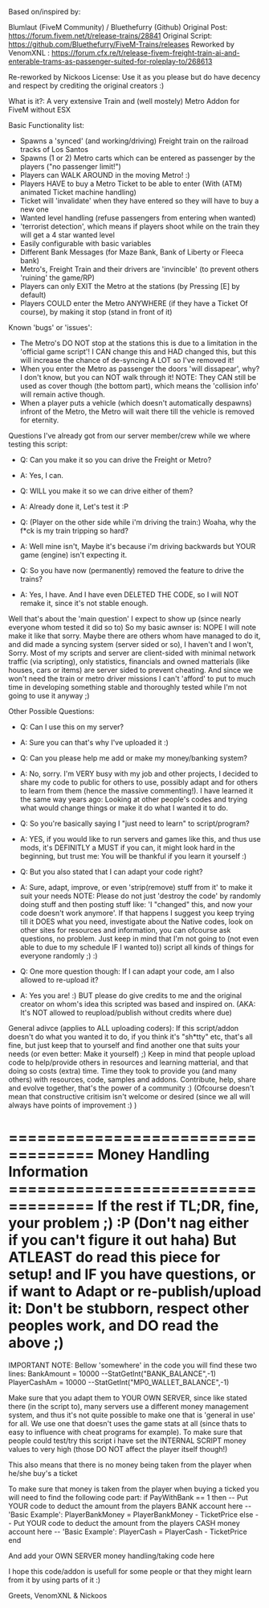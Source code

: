 Based on/inspired by:

Blumlaut (FiveM Community) / Bluethefurry (Github)
Original Post:	 		https://forum.fivem.net/t/release-trains/28841
Original Script: 		https://github.com/Bluethefurry/FiveM-Trains/releases
Reworked by VenomXNL :		https://forum.cfx.re/t/release-fivem-freight-train-ai-and-enterable-trams-as-passenger-suited-for-roleplay-to/268613

Re-reworked by Nickoos
License: Use it as you please but do have decency and respect by crediting the original creators :)

What is it?: A very extensive Train and (well mostely) Metro Addon for FiveM without ESX

Basic Functionality list:
  - Spawns a 'synced' (and working/driving) Freight train on the railroad tracks of Los Santos
  - Spawns (1 or 2) Metro carts which can be entered as passenger by the players ("no passenger limit!")
  - Players can WALK AROUND in the moving Metro! :)
  - Players HAVE to buy a Metro Ticket to be able to enter (With (ATM) animated Ticket machine handling)
  - Ticket will 'invalidate' when they have entered so they will have to buy a new one
  - Wanted level handling (refuse passengers from entering when wanted)
  - 'terrorist detection', which means if players shoot while on the train they will get a 4 star wanted level
  - Easily configurable with basic variables
  - Different Bank Messages (for Maze Bank, Bank of Liberty or Fleeca bank)
  - Metro's, Freight Train and their drivers are 'invincible' (to prevent others 'ruining' the game/RP)
  - Players can only EXIT the Metro at the stations (by Pressing [E] by default)
  - Players COULD enter the Metro ANYWHERE (if they have a Ticket Of course), by making it stop (stand in front of it)

Known 'bugs' or 'issues':
  - The Metro's DO NOT stop at the stations this is due to a limitation in the 'official game script'!
    I CAN change this and HAD changed this, but this will increase the chance of de-syncing A LOT so I've removed it!
  - When you enter the Metro as passenger the doors 'will dissapear', why? I don't know, but you can NOT walk through it!
  NOTE: They CAN still be used as cover though (the bottom part), which means the 'collision info' will remain active though.
  - When a player puts a vehicle (which doesn't automatically despawns) infront of the Metro, the Metro will wait there till the
  vehicle is removed for eternity.

Questions I've already got from our server member/crew while we where testing this script:
  - Q: Can you make it so you can drive the Freight or Metro?
  - A: Yes, I can.

  - Q: WILL you make it so we can drive either of them?
  - A: Already done it, Let's test it :P

  - Q: (Player on the other side while i'm driving the train:) Woaha, why the f*ck is my train tripping so hard?
  - A: Well mine isn't, Maybe it's because i'm driving backwards but YOUR game (engine) isn't expecting it.

  - Q: So you have now (permanently) removed the feature to drive the trains?
  - A: Yes, I have. And I have even DELETED THE CODE, so I will NOT remake it, since it's not stable enough.

  Well that's about the 'main question' I expect to show up (since nearly everyone whom tested it did so to)
  So my basic awnser is: NOPE I will note make it like that sorry.
  Maybe there are others whom have managed to do it, and did made a syncing system (server sided or so), I haven't
  and I won't, Sorry. Most of my scripts and server are client-sided with minimal network traffic (via scripting),
  only statistics, financials and owned matterials (like houses, cars or items) are server sided to prevent cheating.
  And since we won't need the train or metro driver missions I can't 'afford' to put to much time in developing something
  stable and thoroughly tested while I'm not going to use it anyway ;)

Other Possible Questions:
  - Q: Can I use this on my server?
  - A: Sure you can that's why I've uploaded it :)

  - Q: Can you please help me add or make my money/banking system?
  - A: No, sorry. I'm VERY busy with my job and other projects, I decided to share my code to public for others to use,
     possibly adapt and for others to learn from them (hence the massive commenting!).
     I have learned it the same way years ago: Looking at other people's codes and trying what would change things or
     make it do what I wanted it to do.

  - Q: So you're basically saying I "just need to learn" to script/program?
  - A: YES, if you would like to run servers and games like this, and thus use mods, it's DEFINITLY a MUST if you can,
     it might look hard in the beginning, but trust me: You will be thankful if you learn it yourself :)

  - Q: But you also stated that I can adapt your code right?
  - A: Sure, adapt, improve, or even 'strip(remove) stuff from it' to make it suit your needs
     NOTE: Please do not just 'destroy the code' by randomly doing stuff and then posting stuff like:
     'I "changed" this, and now your  code doesn't work anymore'. If that happens I suggest you keep trying
     till it DOES what you need, investigate about the Native codes, look on other sites for resources and
     information, you can ofcourse ask questions, no problem. Just keep in mind that I'm not going to (not even
     able to due to my schedule IF I wanted to)) script all kinds of things for everyone randomly ;) :)

  - Q: One more question though: If I can adapt your code, am I also allowed to re-upload it?
  - A: Yes you are! :) BUT please do give credits to me and the original creator on whom's idea this
     scripted was based and inspired on. (AKA: It's NOT allowed to reupload/publish without credits where due)

General adivce (applies to ALL uploading coders):
If this script/addon doesn't do what you wanted it to do, if you think it's "sh*tty" etc, that's all fine, but
just keep that to yourself and find another one that suits your needs (or even better: Make it yourself) ;)
Keep in mind that people upload code to help/provide others in resources and learning matterial, and that doing so
costs (extra) time. Time they took to provide you (and many others) with resources, code, samples and addons.
Contribute, help, share and evolve together, that's the power of a community :)
(Ofcourse doesn't mean that constructive critisim isn't welcome or desired (since we all will always have points of
improvement :) )

=================================== Money Handling Information ===================================
 If the rest if TL;DR, fine, your problem ;) :P (Don't nag either if you can't figure it out haha)
 But ATLEAST do read this piece for setup! and IF you have questions, or if want to Adapt or
 re-publish/upload it: Don't be stubborn, respect other peoples work, and DO read the above ;)
===================================================================================================
IMPORTANT NOTE: Bellow 'somewhere' in the code you will find these two lines:
BankAmount = 10000    --StatGetInt("BANK_BALANCE",-1)
PlayerCashAm = 10000  --StatGetInt("MP0_WALLET_BALANCE",-1)

Make sure that you adapt them to YOUR OWN SERVER, since like stated there (in the script to),
many servers use a different money management system, and thus it's not quite possible to make
one that is 'general in use' for all. We use one that doesn't uses the game stats at all (since thats
to easy to influence with cheat programs for example). To make sure that people could test/try this
script i have set the INTERNAL SCRIPT money values to very high (those DO NOT affect the player itself though!)

This also means that there is no money being taken from the player when he/she buy's a ticket

To make sure that money is taken from the player when buying a ticked you will need to find the following code part:
  if PayWithBank == 1 then
    -- Put YOUR code to deduct the amount from the players BANK account here
    -- 'Basic Example':  PlayerBankMoney = PlayerBankMoney - TicketPrice
  else
    -- Put YOUR code to deduct the amount from the players CASH money account here
    -- 'Basic Example':  PlayerCash = PlayerCash - TicketPrice
  end

And add your OWN SERVER money handling/taking code here

I hope this code/addon is usefull for some people or that they might learn from it by using parts of it :)

Greets,
VenomXNL & Nickoos
